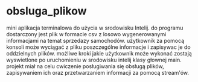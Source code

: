 # obsluga_plikow
mini aplikacja terminalowa do użycia w srodowisku Intelij. 
do  programu dostarczony jest plik w formacie csv z losowo wygenerowanymi informacjami na temat sprzedazy samochodów. 
użytkownik za pomocą konsoli może wyciągać z pliku poszczególne informacje i zapisywac je do oddzielnych plików. 
możliwe kroki jakie użytkownik może wykonać zostają wyswietlone po uruchomieniu w srodowisku intelij klasy głownej main. 
projekt miał na celu cwiczenie posługiwania się obsługą plików, zapisywaniem ich oraz przetwarzaniem informacji za pomocą stream'ów.
